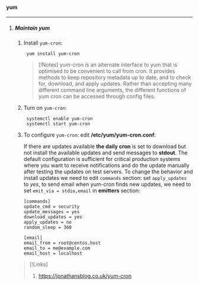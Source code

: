 #### yum
---------

1. ##### Maintain yum 
    
    1. Install `yum-cron`:

            yum install yum-cron

        >[!Notes]
        > yum-cron is an alternate interface to yum that is optimised to be convenient to call from cron. It provides methods to keep repository metadata up to date, and to check for, download, and apply updates. Rather than accepting many different command line arguments, the different functions of yum cron can be accessed through config files.

    2. Turn on `yum-cron`:
            
            systemctl enable yum-cron
            systemctl start yum-cron

    3. To configure `yum-cron`: edit **/etc/yum/yum-cron.conf**:

        If there are updates available **the daily cron** is set to download but not install the available updates and send messages to **stdout**. The default configuration is sufficient for critical production systems where you want to receive notifications and do the update manually after testing the updates on test servers. To change the behavior and install updates we need to edit `commands` section: set `apply_updates` to *yes*, to send email when yum-cron finds new updates, we need to set `emit_via = stdio,email` in **emitters** section:

        ```
        [commands]
        update_cmd = security
        update_messages = yes
        download_updates = yes
        apply_updates = no
        random_sleep = 360

        [email]
        email_from = root@centos.host
        email_to = me@example.com
        email_host = localhost
        ```
        

    >[!Links]
    > 1. https://jonathansblog.co.uk/yum-cron